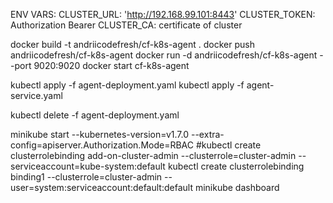 ENV VARS:
CLUSTER_URL: 'http://192.168.99.101:8443'
CLUSTER_TOKEN: Authorization Bearer
CLUSTER_CA: certificate of cluster


docker build -t andriicodefresh/cf-k8s-agent .
docker push andriicodefresh/cf-k8s-agent
docker run -d andriicodefresh/cf-k8s-agent --port 9020:9020
docker start cf-k8s-agent

kubectl apply -f agent-deployment.yaml
kubectl apply -f agent-service.yaml

kubectl delete -f agent-deployment.yaml

minikube start --kubernetes-version=v1.7.0 --extra-config=apiserver.Authorization.Mode=RBAC
#kubectl create clusterrolebinding add-on-cluster-admin --clusterrole=cluster-admin --serviceaccount=kube-system:default
kubectl create clusterrolebinding binding1 --clusterrole=cluster-admin --user=system:serviceaccount:default:default
minikube dashboard
